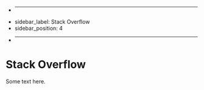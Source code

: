 + ---
+ sidebar_label: Stack Overflow
+ sidebar_position: 4
+ ---

# Stack Overflow

Some text here.